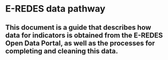 # E-REDES data pathway

This document is a guide that describes how data for indicators is obtained from the E-REDES Open Data Portal, as well as the processes for completing and cleaning this data.
---
